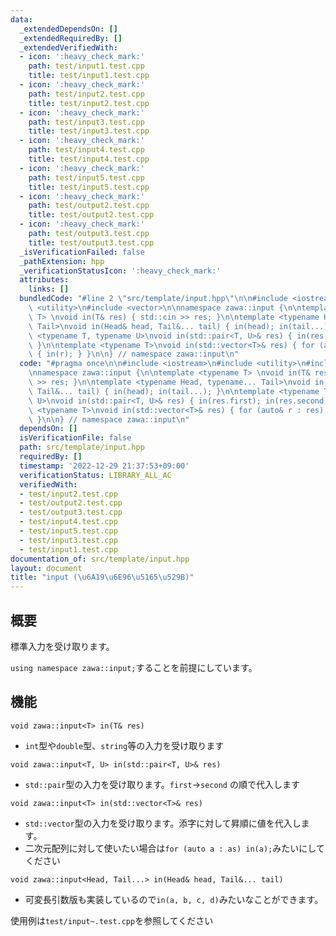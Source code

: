 ```yaml
---
data:
  _extendedDependsOn: []
  _extendedRequiredBy: []
  _extendedVerifiedWith:
  - icon: ':heavy_check_mark:'
    path: test/input1.test.cpp
    title: test/input1.test.cpp
  - icon: ':heavy_check_mark:'
    path: test/input2.test.cpp
    title: test/input2.test.cpp
  - icon: ':heavy_check_mark:'
    path: test/input3.test.cpp
    title: test/input3.test.cpp
  - icon: ':heavy_check_mark:'
    path: test/input4.test.cpp
    title: test/input4.test.cpp
  - icon: ':heavy_check_mark:'
    path: test/input5.test.cpp
    title: test/input5.test.cpp
  - icon: ':heavy_check_mark:'
    path: test/output2.test.cpp
    title: test/output2.test.cpp
  - icon: ':heavy_check_mark:'
    path: test/output3.test.cpp
    title: test/output3.test.cpp
  _isVerificationFailed: false
  _pathExtension: hpp
  _verificationStatusIcon: ':heavy_check_mark:'
  attributes:
    links: []
  bundledCode: "#line 2 \"src/template/input.hpp\"\n\n#include <iostream>\n#include\
    \ <utility>\n#include <vector>\n\nnamespace zawa::input {\n\ntemplate <typename\
    \ T> \nvoid in(T& res) { std::cin >> res; }\n\ntemplate <typename Head, typename...\
    \ Tail>\nvoid in(Head& head, Tail&... tail) { in(head); in(tail...); }\n\ntemplate\
    \ <typename T, typename U>\nvoid in(std::pair<T, U>& res) { in(res.first); in(res.second);\
    \ }\n\ntemplate <typename T>\nvoid in(std::vector<T>& res) { for (auto& r : res)\
    \ { in(r); } }\n\n} // namespace zawa::input\n"
  code: "#pragma once\n\n#include <iostream>\n#include <utility>\n#include <vector>\n\
    \nnamespace zawa::input {\n\ntemplate <typename T> \nvoid in(T& res) { std::cin\
    \ >> res; }\n\ntemplate <typename Head, typename... Tail>\nvoid in(Head& head,\
    \ Tail&... tail) { in(head); in(tail...); }\n\ntemplate <typename T, typename\
    \ U>\nvoid in(std::pair<T, U>& res) { in(res.first); in(res.second); }\n\ntemplate\
    \ <typename T>\nvoid in(std::vector<T>& res) { for (auto& r : res) { in(r); }\
    \ }\n\n} // namespace zawa::input\n"
  dependsOn: []
  isVerificationFile: false
  path: src/template/input.hpp
  requiredBy: []
  timestamp: '2022-12-29 21:37:53+09:00'
  verificationStatus: LIBRARY_ALL_AC
  verifiedWith:
  - test/input2.test.cpp
  - test/output2.test.cpp
  - test/output3.test.cpp
  - test/input4.test.cpp
  - test/input5.test.cpp
  - test/input3.test.cpp
  - test/input1.test.cpp
documentation_of: src/template/input.hpp
layout: document
title: "input (\u6A19\u6E96\u5165\u529B)"
---
```


## 概要

標準入力を受け取ります。

`using namespace zawa::input;`することを前提にしています。

## 機能

`void zawa::input<T> in(T& res)`
- `int`型や`double`型、`string`等の入力を受け取ります

`void zawa::input<T, U> in(std::pair<T, U>& res)`
- `std::pair`型の入力を受け取ります。`first`->`second` の順で代入します

`void zawa::input<T> in(std::vector<T>& res)`
- `std::vector`型の入力を受け取ります。添字に対して昇順に値を代入します。
- 二次元配列に対して使いたい場合は`for (auto a : as) in(a);`みたいにしてください

`void zawa::input<Head, Tail...> in(Head& head, Tail&... tail)`
- 可変長引数版も実装しているので`in(a, b, c, d)`みたいなことができます。

使用例は`test/input~.test.cpp`を参照してください
